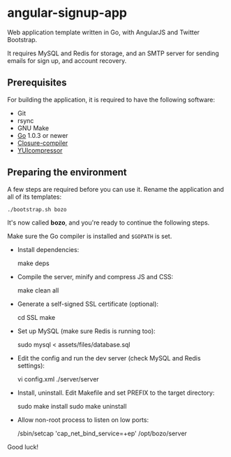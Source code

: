 # angular-signup-app

Web application template written in Go, with AngularJS and Twitter Bootstrap.

It requires MySQL and Redis for storage, and an SMTP server for sending emails
for sign up, and account recovery.

## Prerequisites

For building the application, it is required to have the following software:

- Git
- rsync
- GNU Make
- [Go](http://golang.org) 1.0.3 or newer
- [Closure-compiler](https://developers.google.com/closure/compiler/)
- [YUIcompressor](http://yui.github.io/yuicompressor/)

## Preparing the environment

A few steps are required before you can use it.
Rename the application and all of its templates:

	./bootstrap.sh bozo

It's now called **bozo**, and you're ready to continue the following steps.

Make sure the Go compiler is installed and ``$GOPATH`` is set.

- Install dependencies:

	make deps

- Compile the server, minify and compress JS and CSS:

	make clean all

- Generate a self-signed SSL certificate (optional):

	cd SSL
	make

- Set up MySQL (make sure Redis is running too):

	sudo mysql < assets/files/database.sql

- Edit the config and run the dev server (check MySQL and Redis settings):

	vi config.xml
	./server/server

- Install, uninstall. Edit Makefile and set PREFIX to the target directory:

	sudo make install
	sudo make uninstall

- Allow non-root process to listen on low ports:

	/sbin/setcap 'cap_net_bind_service=+ep' /opt/bozo/server

Good luck!
